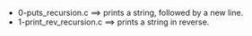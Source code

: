 - 0-puts_recursion.c ==>	prints a string, followed by a new line.
- 1-print_rev_recursion.c ==>	prints a string in reverse.
